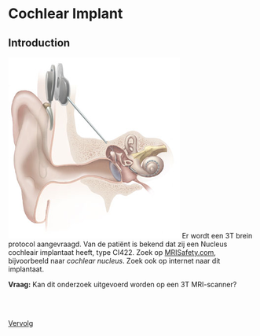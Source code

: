 # Cochlear Implant

## Introduction

![](cochlear_implant.jpg) Er wordt een 3T brein protocol aangevraagd. 
Van de patiënt is bekend dat zij een Nucleus cochleair implantaat heeft, type CI422.
Zoek op [MRISafety.com](http://www.mrisafety.com), bijvoorbeeld naar
*cochlear nucleus*. 
Zoek ook op internet naar dit implantaat. 


**Vraag:** Kan dit onderzoek uitgevoerd worden op een 3T MRI-scanner?

<br>
<br>

[Vervolg](case_part2.md)

